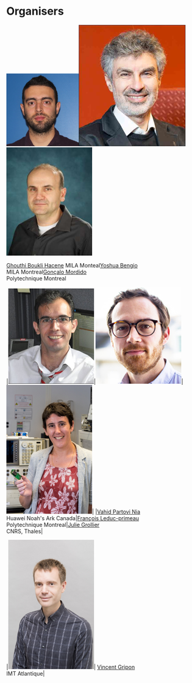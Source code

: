 # Organisers

<img src="/orginisers_pictures/UserImage.jpg" alt="Ghouthi Boukli Hacene" width="190"/><img src="/orginisers_pictures/Yoshua_bengio.jpeg" alt="Yoshua Bengio" width="280"/><img src="/orginisers_pictures/andreas.jpg" alt="Gonçalo Mordido" width="225"/>

[Ghouthi Boukli Hacene](https://mila.quebec/personne/ghouthi-boukli-hacene/) MILA Monteal[Yoshua Bengio](https://yoshuabengio.org/)<br />MILA Montreal[Gonçalo Mordido]()<br />Polytechnique Montreal




|<img src="/orginisers_pictures/vahid_photo.png" alt="Vahid Partovi Nia‬" width="225"/>|<img src="/orginisers_pictures/leduc-primeau-francois.jpg" alt="François Leduc-primeau" width="225"/>|<img src="/orginisers_pictures/JG1.jpg" alt="Julie Grollier" width="225"/>|
|[Vahid Partovi Nia](https://datawisdom.ca)<br />Huawei Noah's Ark Canada|[François Leduc-primeau](https://www.gr2m.polymtl.ca/francois-leduc-primeau-en)<br />Polytechnique Montreal|[Julie Grollier](http://julie.grollier.free.fr)<br />CNRS, Thales|



|<img src="/orginisers_pictures/vincent gripon.png" alt="vincent gripon" width="225"/>|
[Vincent Gripon](https://www.vincent-gripon.com)<br />IMT Atlantique|
